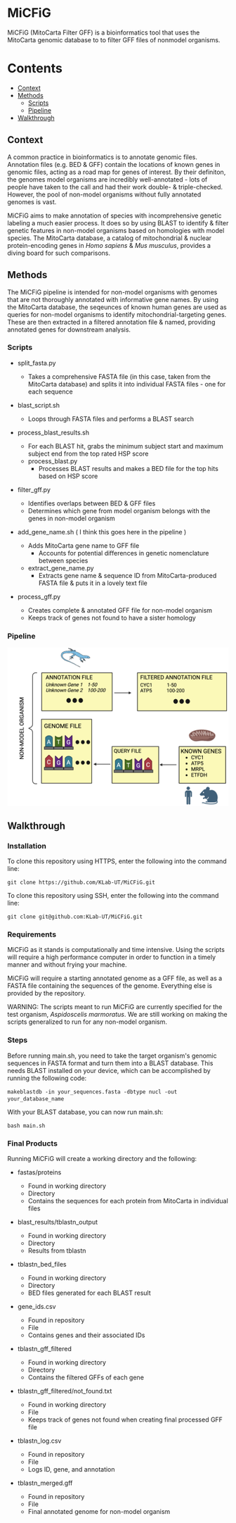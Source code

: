 # MiCFiG

MiCFiG (MitoCarta Filter GFF) is a bioinformatics tool that uses the MitoCarta genomic database to to filter GFF files of nonmodel organisms.

# Contents

- [Context](#context)
- [Methods](#methods)
  - [Scripts](#scirpts)
  - [Pipeline](#pipeline)
- [Walkthrough](#walkthrough)

## Context

A common practice in bioinformatics is to annotate genomic files. Annotation files (e.g. BED & GFF) contain the locations of known genes in genomic files, acting as a road map for genes of interest. By their definiton, the genomes model organisms are incredibly well-annotated - lots of people have taken to the call and had their work double- & triple-checked. However, the pool of non-model organisms without fully annotated genomes is vast. 

MiCFiG aims to make annotation of species with incomprehensive genetic labeling a much easier process. It does so by using BLAST to identify & filter genetic features in non-model organisms based on homologies with model species. The MitoCarta database, a catalog of mitochondrial & nuclear protein-encoding genes in *Homo sapiens* & *Mus musculus*, provides a diving board for such comparisons.

## Methods

The MiCFiG pipeline is intended for non-model organisms with genomes that are not thoroughly annotated with informative gene names. By using the MitoCarta database, the seqeunces of known human genes are used as queries for non-model organisms to identify mitochondrial-targeting genes. These are then extracted in a filtered annotation file & named, providing annotated genes for downstream analysis.

### Scripts

* split_fasta.py
  * Takes a comprehensive FASTA file (in this case, taken from the MitoCarta database) and splits it into individual FASTA files - one for each sequence

* blast_script.sh
  * Loops through FASTA files and performs a BLAST search

* process_blast_results.sh
  * For each BLAST hit, grabs the minimum subject start and maximum subject end from the top rated HSP score
  * process_blast.py
    * Processes BLAST results and makes a BED file for the top hits based on HSP score

* filter_gff.py
  * Identifies overlaps between BED & GFF files
  * Determines which gene from model organism belongs with the genes in non-model organism

* add_gene_name.sh ( I think this goes here in the pipeline )
  * Adds MitoCarta gene name to GFF file
    * Accounts for potential differences in genetic nomenclature between species
  * extract_gene_name.py
    * Extracts gene name & sequence ID from MitoCarta-produced FASTA file & puts it in a lovely text file

* process_gff.py
  * Creates complete & annotated GFF file for non-model organism
  * Keeps track of genes not found to have a sister homology

### Pipeline

![alt text](Pipeline.png "Generalized MiCFiG Pipeline")

## Walkthrough

### Installation

To clone this repository using HTTPS, enter the following into the command line:

	git clone https://github.com/KLab-UT/MiCFiG.git

To clone this repository using SSH, enter the following into the command line:

	git clone git@github.com:KLab-UT/MiCFiG.git

### Requirements

MiCFiG as it stands is computationally and time intensive. Using the scripts will require a high performance computer in order to function in a timely manner and without frying your machine.

MiCFiG will require a starting annotated genome as a GFF file, as well as a FASTA file containing the sequences of the genome. Everything else is provided by the repository.

WARNING: The scripts meant to run MiCFiG are currently specified for the test organism, *Aspidoscelis marmoratus*. We are still working on making the scripts generalized to run for any non-model organism.

### Steps

Before running main.sh, you need to take the target organism's genomic sequences in FASTA format and turn them into a BLAST database. This needs BLAST installed on your device, which can be accomplished by running the following code:

	makeblastdb -in your_sequences.fasta -dbtype nucl -out your_database_name

With your BLAST database, you can now run main.sh:

	bash main.sh

### Final Products

Running MiCFiG will create a working directory and the following:

* fastas/proteins
  * Found in working directory
  * Directory
  * Contains the sequences for each protein from MitoCarta in individual files

* blast_results/tblastn_output
  * Found in working directory
  * Directory
  * Results from tblastn

* tblastn_bed_files
  * Found in working directory
  * Directory
  * BED files generated for each BLAST result

* gene_ids.csv
  * Found in repository
  * File
  * Contains genes and their associated IDs

* tblastn_gff_filtered
  * Found in working directory
  * Directory
  * Contains the filtered GFFs of each gene

* tblastn_gff_filtered/not_found.txt
  * Found in working directory
  * File
  * Keeps track of genes not found when creating final processed GFF file

* tblastn_log.csv
  * Found in repository
  * File
  * Logs ID, gene, and annotation

* tblastn_merged.gff
  * Found in repository
  * File
  * Final annotated genome for non-model organism
